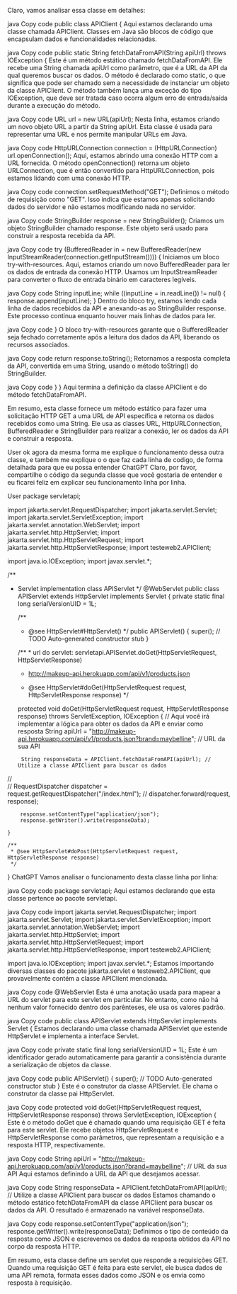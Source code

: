 Claro, vamos analisar essa classe em detalhes:

java
Copy code
public class APIClient {
Aqui estamos declarando uma classe chamada APIClient. Classes em Java são blocos de código que encapsulam dados e funcionalidades relacionadas.

java
Copy code
    public static String fetchDataFromAPI(String apiUrl) throws IOException {
Este é um método estático chamado fetchDataFromAPI. Ele recebe uma String chamada apiUrl como parâmetro, que é a URL da API da qual queremos buscar os dados. O método é declarado como static, o que significa que pode ser chamado sem a necessidade de instanciar um objeto da classe APIClient. O método também lança uma exceção do tipo IOException, que deve ser tratada caso ocorra algum erro de entrada/saída durante a execução do método.

java
Copy code
        URL url = new URL(apiUrl);
Nesta linha, estamos criando um novo objeto URL a partir da String apiUrl. Esta classe é usada para representar uma URL e nos permite manipular URLs em Java.

java
Copy code
        HttpURLConnection connection = (HttpURLConnection) url.openConnection();
Aqui, estamos abrindo uma conexão HTTP com a URL fornecida. O método openConnection() retorna um objeto URLConnection, que é então convertido para HttpURLConnection, pois estamos lidando com uma conexão HTTP.

java
Copy code
        connection.setRequestMethod("GET");
Definimos o método de requisição como "GET". Isso indica que estamos apenas solicitando dados do servidor e não estamos modificando nada no servidor.

java
Copy code
        StringBuilder response = new StringBuilder();
Criamos um objeto StringBuilder chamado response. Este objeto será usado para construir a resposta recebida da API.

java
Copy code
        try (BufferedReader in = new BufferedReader(new InputStreamReader(connection.getInputStream()))) {
Iniciamos um bloco try-with-resources. Aqui, estamos criando um novo BufferedReader para ler os dados de entrada da conexão HTTP. Usamos um InputStreamReader para converter o fluxo de entrada binário em caracteres legíveis.

java
Copy code
            String inputLine;
            while ((inputLine = in.readLine()) != null) {
                response.append(inputLine);
            }
Dentro do bloco try, estamos lendo cada linha de dados recebidos da API e anexando-as ao StringBuilder response. Este processo continua enquanto houver mais linhas de dados para ler.

java
Copy code
        }
O bloco try-with-resources garante que o BufferedReader seja fechado corretamente após a leitura dos dados da API, liberando os recursos associados.

java
Copy code
        return response.toString();
Retornamos a resposta completa da API, convertida em uma String, usando o método toString() do StringBuilder.

java
Copy code
    }
}
Aqui termina a definição da classe APIClient e do método fetchDataFromAPI.

Em resumo, esta classe fornece um método estático para fazer uma solicitação HTTP GET a uma URL de API específica e retorna os dados recebidos como uma String. Ele usa as classes URL, HttpURLConnection, BufferedReader e StringBuilder para realizar a conexão, ler os dados da API e construir a resposta.


User
ok agora da mesma forma me explique o funcionamento dessa outra classe, e também me explique o o que faz cada linha de codigo, de forma detalhada para que eu possa entender
ChatGPT
Claro, por favor, compartilhe o código da segunda classe que você gostaria de entender e eu ficarei feliz em explicar seu funcionamento linha por linha.

User
package servletapi;

import jakarta.servlet.RequestDispatcher;
import jakarta.servlet.Servlet;
import jakarta.servlet.ServletException;
import jakarta.servlet.annotation.WebServlet;
import jakarta.servlet.http.HttpServlet;
import jakarta.servlet.http.HttpServletRequest;
import jakarta.servlet.http.HttpServletResponse;
import testeweb2.APIClient;

import java.io.IOException;
import javax.servlet.*;

/**
 * Servlet implementation class APIServlet
 */
@WebServlet
public class APIServlet extends HttpServlet implements Servlet {
	private static final long serialVersionUID = 1L;
       
    /**
     * @see HttpServlet#HttpServlet()
     */
    public APIServlet() {
        super();
        // TODO Auto-generated constructor stub
    }

	/**
	 * 
        url do servlet: servletapi.APIServlet.doGet(HttpServletRequest, HttpServletResponse)
	 * http://makeup-api.herokuapp.com/api/v1/products.json

	 * @see HttpServlet#doGet(HttpServletRequest request, HttpServletResponse response)
	 */
		
    protected void doGet(HttpServletRequest request, HttpServletResponse response) throws ServletException, IOException {
        // Aqui você irá implementar a lógica para obter os dados da API e enviar como resposta
        String apiUrl = "http://makeup-api.herokuapp.com/api/v1/products.json?brand=maybelline"; // URL da sua API
        
        String responseData = APIClient.fetchDataFromAPI(apiUrl); // Utilize a classe APIClient para buscar os dados
       
//        
//        RequestDispatcher dispatcher = request.getRequestDispatcher("/index.html");
//        dispatcher.forward(request, response);
        
        
        response.setContentType("application/json");
        response.getWriter().write(responseData);
        
    }

	/**
	 * @see HttpServlet#doPost(HttpServletRequest request, HttpServletResponse response)
	 */
	

}
ChatGPT
Vamos analisar o funcionamento desta classe linha por linha:

java
Copy code
package servletapi;
Aqui estamos declarando que esta classe pertence ao pacote servletapi.

java
Copy code
import jakarta.servlet.RequestDispatcher;
import jakarta.servlet.Servlet;
import jakarta.servlet.ServletException;
import jakarta.servlet.annotation.WebServlet;
import jakarta.servlet.http.HttpServlet;
import jakarta.servlet.http.HttpServletRequest;
import jakarta.servlet.http.HttpServletResponse;
import testeweb2.APIClient;

import java.io.IOException;
import javax.servlet.*;
Estamos importando diversas classes do pacote jakarta.servlet e testeweb2.APIClient, que provavelmente contém a classe APIClient mencionada.

java
Copy code
@WebServlet
Esta é uma anotação usada para mapear a URL do servlet para este servlet em particular. No entanto, como não há nenhum valor fornecido dentro dos parênteses, ele usa os valores padrão.

java
Copy code
public class APIServlet extends HttpServlet implements Servlet {
Estamos declarando uma classe chamada APIServlet que estende HttpServlet e implementa a interface Servlet.

java
Copy code
    private static final long serialVersionUID = 1L;
Este é um identificador gerado automaticamente para garantir a consistência durante a serialização de objetos da classe.

java
Copy code
    public APIServlet() {
        super();
        // TODO Auto-generated constructor stub
    }
Este é o construtor da classe APIServlet. Ele chama o construtor da classe pai HttpServlet.

java
Copy code
    protected void doGet(HttpServletRequest request, HttpServletResponse response) throws ServletException, IOException {
Este é o método doGet que é chamado quando uma requisição GET é feita para este servlet. Ele recebe objetos HttpServletRequest e HttpServletResponse como parâmetros, que representam a requisição e a resposta HTTP, respectivamente.

java
Copy code
        String apiUrl = "http://makeup-api.herokuapp.com/api/v1/products.json?brand=maybelline"; // URL da sua API
Aqui estamos definindo a URL da API que desejamos acessar.

java
Copy code
        String responseData = APIClient.fetchDataFromAPI(apiUrl); // Utilize a classe APIClient para buscar os dados
Estamos chamando o método estático fetchDataFromAPI da classe APIClient para buscar os dados da API. O resultado é armazenado na variável responseData.

java
Copy code
        response.setContentType("application/json");
        response.getWriter().write(responseData);
Definimos o tipo de conteúdo da resposta como JSON e escrevemos os dados da resposta obtidos da API no corpo da resposta HTTP.

Em resumo, esta classe define um servlet que responde a requisições GET. Quando uma requisição GET é feita para este servlet, ele busca dados de uma API remota, formata esses dados como JSON e os envia como resposta à requisição.



